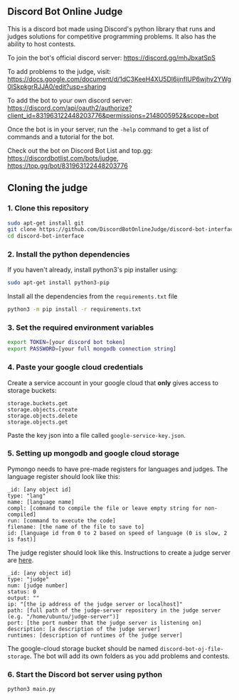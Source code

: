 ## Discord Bot Online Judge
This is a discord bot made using Discord's python library that
runs and judges solutions for competitive programming problems. It also has the ability to host contests.

To join the bot's official discord server: https://discord.gg/mhJbxatSpS

To add problems to the judge, visit: https://docs.google.com/document/d/1dC3KeeH4XU5Dl6ijnfIUP6wjhv2YWg0lSkpkgrRJJA0/edit?usp=sharing

To add the bot to your own discord server: https://discord.com/api/oauth2/authorize?client_id=831963122448203776&permissions=2148005952&scope=bot

Once the bot is in your server, run the `-help` command to get a list of commands and a tutorial for the bot.

Check out the bot on Discord Bot List and top.gg: https://discordbotlist.com/bots/judge, https://top.gg/bot/831963122448203776

## Cloning the judge
### 1. Clone this repository
```bash
sudo apt-get install git
git clone https://github.com/DiscordBotOnlineJudge/discord-bot-interface.git
cd discord-bot-interface
```

### 2. Install the python dependencies
If you haven't already, install python3's pip installer using:
```bash
sudo apt-get install python3-pip
```
Install all the dependencies from the `requirements.txt` file
```bash
python3 -m pip install -r requirements.txt
```

### 3. Set the required environment variables
```bash
export TOKEN=[your discord bot token]
export PASSWORD=[your full mongodb connection string]
```

### 4. Paste your google cloud credentials
Create a service account in your google cloud that **only** gives access to storage buckets:
```
storage.buckets.get
storage.objects.create
storage.objects.delete
storage.objects.get
```
Paste the key json into a file called `google-service-key.json`.

### 5. Setting up mongodb and google cloud storage
Pymongo needs to have pre-made registers for languages and judges.
The language register should look like this:
```
_id: [any object id]
type: "lang"
name: [language name]
compl: [command to compile the file or leave empty string for non-compiled]
run: [command to execute the code]
filename: [the name of the file to save to]
id: [language id from 0 to 2 based on speed of language (0 is slow, 2 is fast)]
```

The judge register should look like this. Instructions to create a judge server are [here](https://github.com/DiscordBotOnlineJudge/judge-server).
```
_id: [any object id]
type: "judge"
num: [judge number]
status: 0
output: ""
ip: "[the ip address of the judge server or localhost]"
path: [full path of the judge-server repository in the judge server (e.g. "/home/ubuntu/judge-server")]
port: [the port number that the judge server is listening on]
description: [a description of the judge server]
runtimes: [description of runtimes of the judge server]
```

The google-cloud storage bucket should be named `discord-bot-oj-file-storage`. The bot will add its own folders as you add problems and contests.

### 6. Start the Discord bot server using python
```bash
python3 main.py
```

